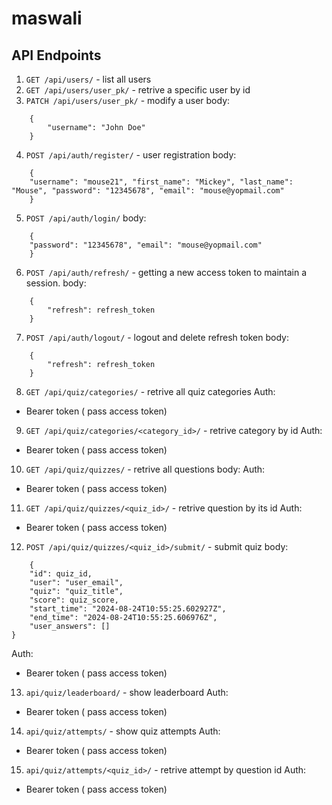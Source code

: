 # maswali

## API Endpoints
1. `GET /api/users/` - list all users
2. `GET /api/users/user_pk/` - retrive a specific user by id
3. `PATCH /api/users/user_pk/` - modify a user
body:
```
    {
        "username": "John Doe"
    }
```

4. `POST /api/auth/register/` - user registration
body:
```
    {
    "username": "mouse21", "first_name": "Mickey", "last_name": "Mouse", "password": "12345678", "email": "mouse@yopmail.com"
    }
```
5. `POST /api/auth/login/`
body:
```
    {
    "password": "12345678", "email": "mouse@yopmail.com"
    }
```
6. `POST /api/auth/refresh/` - getting a new access token to maintain a session.
body:
```
    {
        "refresh": refresh_token
    }
```
7. `POST /api/auth/logout/` - logout and delete refresh token
body:
```
    {
        "refresh": refresh_token
    }
```

8. `GET /api/quiz/categories/` - retrive all quiz categories
Auth:
- Bearer token ( pass access token)

9. `GET /api/quiz/categories/<category_id>/` - retrive category by id
Auth:
- Bearer token ( pass access token)

10. `GET /api/quiz/quizzes/` - retrive all questions
body:
Auth:
- Bearer token ( pass access token)

11. `GET /api/quiz/quizzes/<quiz_id>/` - retrive question by its id
Auth:
- Bearer token ( pass access token)

12. `POST /api/quiz/quizzes/<quiz_id>/submit/` - submit quiz
body:
```
    {
	"id": quiz_id,
	"user": "user_email",
	"quiz": "quiz_title",
	"score": quiz_score,
	"start_time": "2024-08-24T10:55:25.602927Z",
	"end_time": "2024-08-24T10:55:25.606976Z",
	"user_answers": []
}
```
Auth:
- Bearer token ( pass access token)

13. `api/quiz/leaderboard/` - show leaderboard
Auth:
- Bearer token ( pass access token)

14. `api/quiz/attempts/` - show quiz attempts
Auth:
- Bearer token ( pass access token)

15. `api/quiz/attempts/<quiz_id>/` - retrive attempt by question id
Auth:
- Bearer token ( pass access token)


